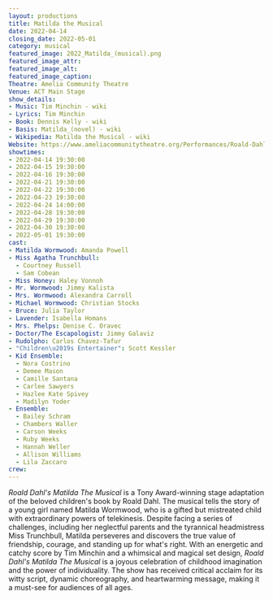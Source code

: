 ```yaml
---
layout: productions
title: Matilda the Musical
date: 2022-04-14
closing_date: 2022-05-01
category: musical
featured_image: 2022_Matilda_(musical).png
featured_image_attr:
featured_image_alt:
featured_image_caption:
Theatre: Amelia Community Theatre
Venue: ACT Main Stage
show_details:
- Music: Tim Minchin - wiki
- Lyrics: Tim Minchin
- Book: Dennis Kelly - wiki
- Basis: Matilda_(novel) - wiki
- Wikipedia: Matilda the Musical - wiki
Website: https://www.ameliacommunitytheatre.org/Performances/Roald-Dahl%E2%80%99s-Matilda-The-Musical
showtimes:
- 2022-04-14 19:30:00
- 2022-04-15 19:30:00
- 2022-04-16 19:30:00
- 2022-04-21 19:30:00
- 2022-04-22 19:30:00
- 2022-04-23 19:30:00
- 2022-04-24 14:00:00
- 2022-04-28 19:30:00
- 2022-04-29 19:30:00
- 2022-04-30 19:30:00
- 2022-05-01 19:30:00
cast:
- Matilda Wormwood: Amanda Powell
- Miss Agatha Trunchbull:
  - Courtney Russell
  - Sam Cobean
- Miss Honey: Haley Vonnoh
- Mr. Wormwood: Jimmy Kalista
- Mrs. Wormwood: Alexandra Carroll
- Michael Wormwood: Christian Stocks
- Bruce: Julia Taylor
- Lavender: Isabella Homans
- Mrs. Phelps: Denise C. Oravec
- Doctor/The Escapologist: Jimmy Galaviz
- Rudolpho: Carlos Chavez-Tafur
- "Children\u2019s Entertainer": Scott Kessler
- Kid Ensemble:
  - Nora Costrino
  - Demee Mason
  - Camille Santana
  - Carlee Sawyers
  - Hazlee Kate Spivey
  - Madilyn Yoder
- Ensemble:
  - Bailey Schram
  - Chambers Waller
  - Carson Weeks
  - Ruby Weeks
  - Hannah Weller
  - Allison Williams
  - Lila Zaccaro
crew:
---
```

*Roald Dahl's Matilda The Musical* is a Tony Award-winning stage adaptation of the beloved children's book by Roald Dahl. The musical tells the story of a young girl named Matilda Wormwood, who is a gifted but mistreated child with extraordinary powers of telekinesis. Despite facing a series of challenges, including her neglectful parents and the tyrannical headmistress Miss Trunchbull, Matilda perseveres and discovers the true value of friendship, courage, and standing up for what's right. With an energetic and catchy score by Tim Minchin and a whimsical and magical set design, *Roald Dahl's Matilda The Musical* is a joyous celebration of childhood imagination and the power of individuality. The show has received critical acclaim for its witty script, dynamic choreography, and heartwarming message, making it a must-see for audiences of all ages.